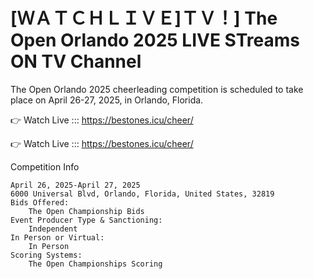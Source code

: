  # [ＷＡＴＣＨＬＩＶＥ]ＴＶ！] The Open Orlando 2025 LIVE STreams ON TV Channel 

The Open Orlando 2025 cheerleading competition is scheduled to take place on April 26-27, 2025, in Orlando, Florida.

👉 Watch Live ::: https://bestones.icu/cheer/

👉 Watch Live ::: https://bestones.icu/cheer/

Competition Info

    April 26, 2025-April 27, 2025
    6000 Universal Blvd, Orlando, Florida, United States, 32819
    Bids Offered:
        The Open Championship Bids
    Event Producer Type & Sanctioning:
        Independent
    In Person or Virtual:
        In Person
    Scoring Systems:
        The Open Championships Scoring
